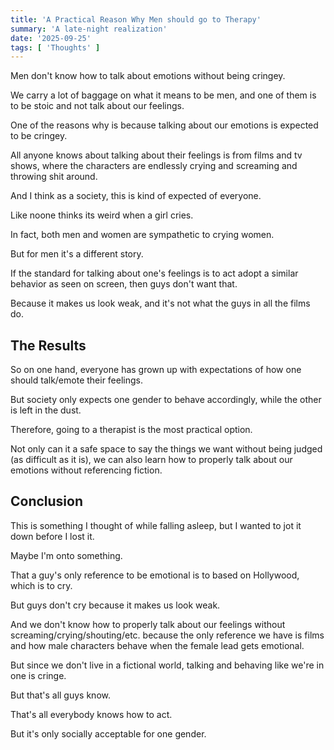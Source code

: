 ```yaml
---
title: 'A Practical Reason Why Men should go to Therapy'
summary: 'A late-night realization'
date: '2025-09-25'
tags: [ 'Thoughts' ]
---
```


Men don't know how to talk about emotions without being cringey.

We carry a lot of baggage on what it means to be men, and one of them is to be stoic and not talk about our feelings.

One of the reasons why is because talking about our emotions is expected to be cringey.

All anyone knows about talking about their feelings is from films and tv shows, where the characters are endlessly crying and screaming and throwing shit around.

And I think as a society, this is kind of expected of everyone.

Like noone thinks its weird when a girl cries.

In fact, both men and women are sympathetic to crying women.

But for men it's a different story.

If the standard for talking about one's feelings is to act adopt a similar behavior as seen on screen, then guys don't want that.

Because it makes us look weak, and it's not what the guys in all the films do.

## The Results

So on one hand, everyone has grown up with expectations of how one should talk/emote their feelings.

But society only expects one gender to behave accordingly, while the other is left in the dust.

Therefore, going to a therapist is the most practical option.

Not only can it a safe space to say the things we want without being judged (as difficult as it is),
we can also learn how to properly talk about our emotions without referencing fiction.

## Conclusion

This is something I thought of while falling asleep, but I wanted to jot it down before I lost it.

Maybe I'm onto something.

That a guy's only reference to be emotional is to based on Hollywood, which is to cry.

But guys don't cry because it makes us look weak.

And we don't know how to properly talk about our feelings without screaming/crying/shouting/etc. because the only reference we have is films and how male characters behave when the female lead gets emotional.

But since we don't live in a fictional world, talking and behaving like we're in one is cringe.

But that's all guys know.

That's all everybody knows how to act.

But it's only socially acceptable for one gender.
